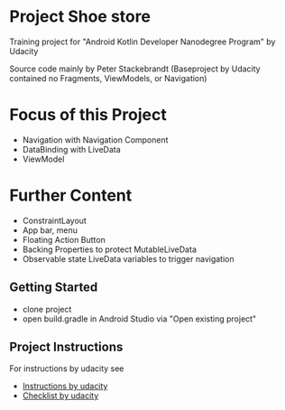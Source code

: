 # Project Shoe store
Training project for "Android Kotlin Developer Nanodegree Program" by Udacity

Source code mainly by Peter Stackebrandt 
(Baseproject by Udacity contained no Fragments, ViewModels, or Navigation)

# Focus of this Project
 * Navigation with Navigation Component
 * DataBinding with LiveData
 * ViewModel

# Further Content
 * ConstraintLayout
 * App bar, menu
 * Floating Action Button
 * Backing Properties to protect MutableLiveData
 * Observable state LiveData variables to trigger navigation

## Getting Started
- clone project
- open build.gradle in Android Studio via "Open existing project"

## Project Instructions
For instructions by udacity see
- [Instructions by udacity](starter/instructions.md) 
- [Checklist by udacity](starter/check_list.md) 
